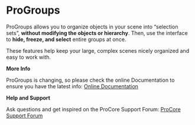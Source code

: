 # ProGroups

ProGroups allows you to organize objects in your scene into “selection sets”, **without modifying the objects or hierarchy**. Then, use the interface to **hide, freeze, and select** entire groups at once. 

These features help keep your large, complex scenes nicely organized and easy to work with.

**More Info**

ProGroups is changing, so please check the online Documentation to ensure you have the latest info:
[Online Documentation](http://www.procore3d.com/docs/progroups)

**Help and Support**

Ask questions and get inspired on the ProCore Support Forum:
[ProCore Support Forum](http://www.procore3d.com/forum)
